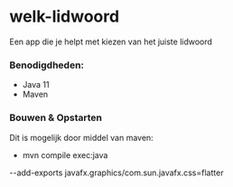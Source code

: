 # welk-lidwoord
Een app die je helpt met kiezen van het juiste lidwoord

### Benodigdheden:
- Java 11
- Maven

### Bouwen & Opstarten
Dit is mogelijk door middel van maven:
- mvn compile exec:java

--add-exports javafx.graphics/com.sun.javafx.css=flatter
